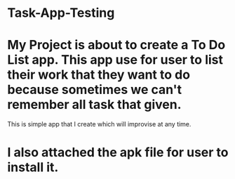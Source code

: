 # Task-App-Testing

# My Project is about to create a To Do List app. This app use for user to list their work that they want to do because sometimes we can't remember all task that given.
This is simple app that I create which will improvise at any time. 
# I also attached the apk file for user to install it.
